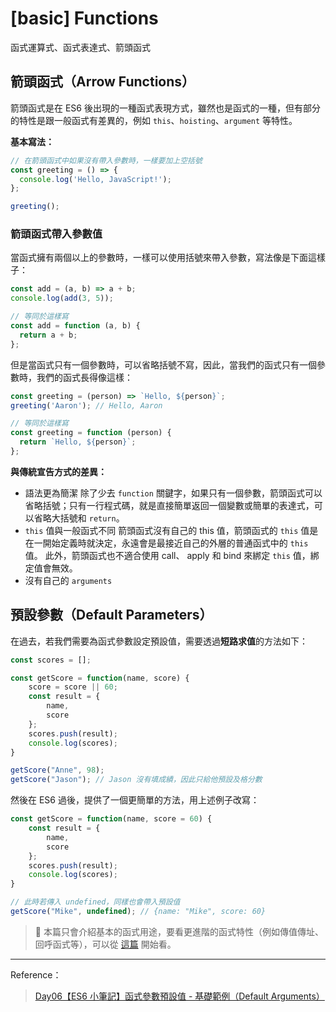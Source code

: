 # [basic] Functions
<span class="subtitle">函式運算式、函式表達式、箭頭函式</span>

## 箭頭函式（Arrow Functions）
箭頭函式是在 ES6 後出現的一種函式表現方式，雖然也是函式的一種，但有部分的特性是跟一般函式有差異的，例如 `this`、`hoisting`、`argument` 等特性。

**基本寫法：**
```javascript
// 在箭頭函式中如果沒有帶入參數時，一樣要加上空括號
const greeting = () => {
  console.log('Hello, JavaScript!');
};

greeting();
```

### 箭頭函式帶入參數值

當函式擁有兩個以上的參數時，一樣可以使用括號來帶入參數，寫法像是下面這樣子：

```javascript
const add = (a, b) => a + b;
console.log(add(3, 5));

// 等同於這樣寫
const add = function (a, b) {
  return a + b;
};
```

但是當函式只有一個參數時，可以省略括號不寫，因此，當我們的函式只有一個參數時，我們的函式長得像這樣：

```javascript
const greeting = (person) => `Hello, ${person}`;
greeting('Aaron'); // Hello, Aaron

// 等同於這樣寫
const greeting = function (person) {
  return `Hello, ${person}`;
};
```

**與傳統宣告方式的差異：**

- 語法更為簡潔
  除了少去 `function` 關鍵字，如果只有一個參數，箭頭函式可以省略括號；只有一行程式碼，就是直接簡單返回一個變數或簡單的表達式，可以省略大括號和 `return`。
- `this` 值與一般函式不同
  箭頭函式沒有自己的 this 值，箭頭函式的 `this` 值是在一開始定義時就決定，永遠會是最接近自己的外層的普通函式中的 `this` 值。
此外，箭頭函式也不適合使用 call、 apply 和 bind 來綁定 `this` 值，綁定值會無效。
- 沒有自己的 `arguments`

## 預設參數（Default Parameters）

在過去，若我們需要為函式參數設定預設值，需要透過**短路求值**的方法如下：
```javascript
const scores = [];

const getScore = function(name, score) {
    score = score || 60;
    const result = {
        name,
        score
    };
    scores.push(result);
    console.log(scores);
}

getScore("Anne", 98);
getScore("Jason"); // Jason 沒有填成績，因此只給他預設及格分數
```

然後在 ES6 過後，提供了一個更簡單的方法，用上述例子改寫：

```javascript
const getScore = function(name, score = 60) {
    const result = {
        name,
        score
    };
    scores.push(result);
    console.log(scores);
}
```

```javascript
// 此時若傳入 undefined，同樣也會帶入預設值
getScore("Mike", undefined); // {name: "Mike", score: 60}
```

> 🔗 本篇只會介紹基本的函式用途，要看更進階的函式特性（例如傳值傳址、回呼函式等），可以從 [這篇](/docs-javascript/advanced-value-and-reference.md) 開始看。

---

Reference：

> [Day06【ES6 小筆記】函式參數預設值 - 基礎範例（Default Arguments）](https://ithelp.ithome.com.tw/articles/10213774)